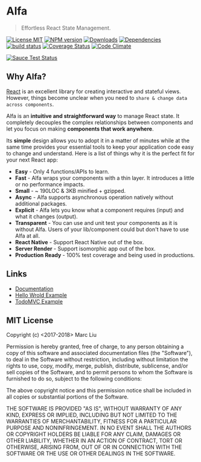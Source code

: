 # Alfa

> Effortless React State Management.

[![License MIT][license-img]][license-url]
[![NPM version][npm-img]][npm-url]
[![Downloads][down-img]][npm-url]
[![Dependencies][dep-image]][dep-url]
[![build status][travis-img]][travis-url]
[![Coverage Status][coverage-img]][coverage-url]
[![Code Climate][climate-img]][climate-url]

[![Sauce Test Status](https://saucelabs.com/browser-matrix/alfajs.svg)](https://saucelabs.com/u/alfajs)

## Why Alfa?

[React](https://facebook.github.io/react/) is an excellent library for creating interactive and stateful views. However, things become unclear when you need to `share & change data across components`.

Alfa is an **intuitive and straightforward way** to manage React state. It completely decouples the complex relationships between components and let you focus on making **components that work anywhere**.

Its **simple** design allows you to adopt it in a matter of minutes while at the same time provides your essential tools to keep your application code easy to change and understand. Here is a list of things why it is the perfect fit for your next React app:

* **Easy** - Only 4 functions/APIs to learn.
* **Fast** - Alfa wraps your components with a thin layer. It introduces a little or no performance impacts.
* **Small** - ~ 190LOC & 3KB minified + gzipped.
* **Async** - Alfa supports asynchronous operation natively without additional packages.
* **Explicit** - Alfa lets you know what a component requires (input) and what it changes (output).
* **Transparent** - You can use and unit test your components as it is without Alfa. Users of your lib/component could but don't have to use Alfa at all.
* **React Native** - Support React Native out of the box.
* **Server Render** - Support isomorphic app out of the box.
* **Production Ready** - 100% test coverage and being used in productions.

## Links

* [Documentation](https://lsm.github.io/alfa)
* [Hello Wrold Example](https://github.com/lsm/alfa/tree/master/examples/hello)
* [TodoMVC Example](https://github.com/lsm/alfa/tree/master/examples/todomvc)

## MIT License

Copyright (c) <2017-2018> Marc Liu

Permission is hereby granted, free of charge, to any person obtaining a copy of this software and associated documentation files (the "Software"), to deal in the Software without restriction, including without limitation the rights to use, copy, modify, merge, publish, distribute, sublicense, and/or sell copies of the Software, and to permit persons to whom the Software is furnished to do so, subject to the following conditions:

The above copyright notice and this permission notice shall be included in all copies or substantial portions of the Software.

THE SOFTWARE IS PROVIDED "AS IS", WITHOUT WARRANTY OF ANY KIND, EXPRESS OR IMPLIED, INCLUDING BUT NOT LIMITED TO THE WARRANTIES OF MERCHANTABILITY, FITNESS FOR A PARTICULAR PURPOSE AND NONINFRINGEMENT. IN NO EVENT SHALL THE AUTHORS OR COPYRIGHT HOLDERS BE LIABLE FOR ANY CLAIM, DAMAGES OR OTHER LIABILITY, WHETHER IN AN ACTION OF CONTRACT, TORT OR OTHERWISE, ARISING FROM, OUT OF OR IN CONNECTION WITH THE SOFTWARE OR THE USE OR OTHER DEALINGS IN THE SOFTWARE.

[dep-url]: https://david-dm.org/lsm/alfa
[dep-image]: https://david-dm.org/lsm/alfa.svg
[dev-url]: https://david-dm.org/lsm/alfa?type=dev
[dev-image]: https://david-dm.org/lsm/alfa/dev-status.svg
[license-img]: https://img.shields.io/npm/l/alfa.svg
[license-url]: http://opensource.org/licenses/MIT
[npm-img]: https://badge.fury.io/js/alfa.svg
[down-img]: https://img.shields.io/npm/dm/alfa.svg
[npm-url]: https://npmjs.org/package/alfa
[travis-img]: https://travis-ci.org/lsm/alfa.svg?branch=master
[travis-url]: http://travis-ci.org/lsm/alfa
[coverage-img]: https://coveralls.io/repos/github/lsm/alfa/badge.svg?branch=master
[coverage-url]: https://coveralls.io/github/lsm/alfa?branch=master
[climate-img]: https://codeclimate.com/github/lsm/alfa/badges/gpa.svg
[climate-url]: https://codeclimate.com/github/lsm/alfa

